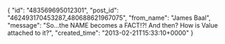  {
   "id": "483569695012301",
   "post_id": "462493170453287_480688621967075",
   "from_name": "James Baal",
   "message": "So...the NAME becomes a FACT!?!   And then? How is Value attached to it?",
   "created_time": "2013-02-21T15:33:10+0000"
 }

